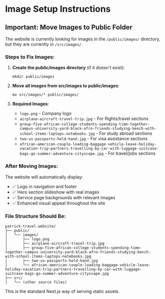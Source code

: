 # Image Setup Instructions

## Important: Move Images to Public Folder

The website is currently looking for images in the `/public/images/` directory, but they are currently in `/src/images/`. 

### Steps to Fix Images:

1. **Create the public/images directory** (if it doesn't exist):
   ```
   mkdir public/images
   ```

2. **Move all images from src/images to public/images**:
   ```
   mv src/images/* public/images/
   ```

3. **Required Images**:
   - `logo.png` - Company logo
   - `airplane-aircraft-travel-trip.jpg` - For flights/travel sections
   - `group-five-african-college-students-spending-time-together-campus-university-yard-black-afro-friends-studying-bench-with-school-items-laptops-notebooks.jpg` - For study abroad sections
   - `two-us-passports-held-hand.jpg` - For visa assistance sections
   - `african-american-couple-loading-baggage-vehicle-leave-holiday-vacation-trip-partners-travelling-by-car-with-luggage-suitcase-bags-go-summer-adventure-cityscape.jpg` - For travel/jobs sections

### After Moving Images:

The website will automatically display:
- ✅ Logo in navigation and footer
- ✅ Hero section slideshow with real images
- ✅ Service page backgrounds with relevant images
- ✅ Enhanced visual appeal throughout the site

### File Structure Should Be:
```
patrick-travel-website/
├── public/
│   └── images/
│       ├── logo.png
│       ├── airplane-aircraft-travel-trip.jpg
│       ├── group-five-african-college-students-spending-time-together-campus-university-yard-black-afro-friends-studying-bench-with-school-items-laptops-notebooks.jpg
│       ├── two-us-passports-held-hand.jpg
│       └── african-american-couple-loading-baggage-vehicle-leave-holiday-vacation-trip-partners-travelling-by-car-with-luggage-suitcase-bags-go-summer-adventure-cityscape.jpg
├── src/
│   └── (other source files)
```

This is the standard Next.js way of serving static assets.
